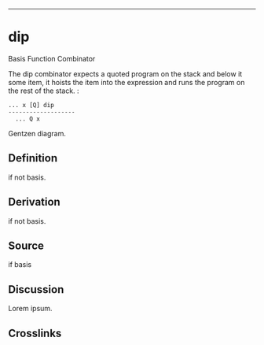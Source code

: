 ------------------------------------------------------------------------

# dip

Basis Function Combinator

The dip combinator expects a quoted program on the stack and below it
some item, it hoists the item into the expression and runs the program
on the rest of the stack. :

    ... x [Q] dip
    -------------------
      ... Q x

Gentzen diagram.

## Definition

if not basis.

## Derivation

if not basis.

## Source

if basis

## Discussion

Lorem ipsum.

## Crosslinks
